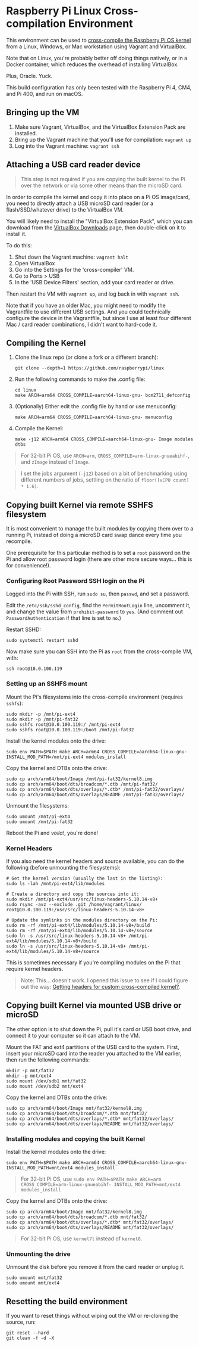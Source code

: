 # Raspberry Pi Linux Cross-compilation Environment

This environment can be used to [cross-compile the Raspberry Pi OS kernel](https://www.raspberrypi.org/documentation/linux/kernel/building.md) from a Linux, Windows, or Mac workstation using Vagrant and VirtualBox.

Note that on Linux, you're probably better off doing things natively, or in a Docker container, which reduces the overhead of installing VirtualBox.

Plus, Oracle. Yuck.

This build configuration has only been tested with the Raspberry Pi 4, CM4, and Pi 400, and run on macOS.

## Bringing up the VM

  1. Make sure Vagrant, VirtualBox, and the VirtualBox Extension Pack are installed.
  1. Bring up the Vagrant machine that you'll use for compilation: `vagrant up`
  1. Log into the Vagrant machine: `vagrant ssh`

## Attaching a USB card reader device

> This step is not required if you are copying the built kernel to the Pi over the network or via some other means than the microSD card.

In order to compile the kernel and copy it into place on a Pi OS image/card, you need to directly attach a USB microSD card reader (or a flash/SSD/whatever drive) to the VirtualBox VM.

You will likely need to install the "VirtualBox Extension Pack", which you can download from the [VirtualBox Downloads](https://www.virtualbox.org/wiki/Downloads) page, then double-click on it to install it.

To do this:

  1. Shut down the Vagrant machine: `vagrant halt`
  1. Open VirtualBox
  1. Go into the Settings for the 'cross-compiler' VM.
  1. Go to Ports > USB
  1. In the 'USB Device Filters' section, add your card reader or drive.

Then restart the VM with `vagrant up`, and log back in with `vagrant ssh`.

Note that if you have an older Mac, you might need to modify the Vagrantfile to use different USB settings. And you could technically configure the device in the Vagrantfile, but since I use at least four different Mac / card reader combinations, I didn't want to hard-code it.

## Compiling the Kernel

  1. Clone the linux repo (or clone a fork or a different branch):

     ```
     git clone --depth=1 https://github.com/raspberrypi/linux
     ```

  1. Run the following commands to make the .config file:

     ```
     cd linux
     make ARCH=arm64 CROSS_COMPILE=aarch64-linux-gnu- bcm2711_defconfig
     ```

  1. (Optionally) Either edit the .config file by hand or use menuconfig:

     ```
     make ARCH=arm64 CROSS_COMPILE=aarch64-linux-gnu- menuconfig
     ```

  1. Compile the Kernel:

     ```
     make -j12 ARCH=arm64 CROSS_COMPILE=aarch64-linux-gnu- Image modules dtbs
     ```

> For 32-bit Pi OS, use `ARCH=arm`, `CROSS_COMPILE=arm-linux-gnueabihf-`, and `zImage` instead of `Image`.

> I set the jobs argument (`-j12`) based on a bit of benchmarking using different numbers of jobs, settling on the ratio of `floor([vCPU count] * 1.6)`.

## Copying built Kernel via remote SSHFS filesystem

It is most convenient to manage the built modules by copying them over to a running Pi, instead of doing a microSD card swap dance every time you recompile.

One prerequisite for this particular method is to set a `root` password on the Pi and allow root password login (there are other more secure ways... this is for convenience!).

### Configuring Root Password SSH login on the Pi

Logged into the Pi with SSH, run `sudo su`, then `passwd`, and set a password.

Edit the `/etc/ssh/sshd_config`, find the `PermitRootLogin` line, uncomment it, and change the value from `prohibit-password` to `yes`. (And comment out `PasswordAuthentication` if that line is set to `no`.)

Restart SSHD:

```
sudo systemctl restart sshd
```

Now make sure you can SSH into the Pi as `root` from the cross-compile VM, with:

```
ssh root@10.0.100.119
```

### Setting up an SSHFS mount

Mount the Pi's filesystems into the cross-compile environment (requires `sshfs`):

```
sudo mkdir -p /mnt/pi-ext4
sudo mkdir -p /mnt/pi-fat32
sudo sshfs root@10.0.100.119:/ /mnt/pi-ext4
sudo sshfs root@10.0.100.119:/boot /mnt/pi-fat32
```

Install the kernel modules onto the drive:

```
sudo env PATH=$PATH make ARCH=arm64 CROSS_COMPILE=aarch64-linux-gnu- INSTALL_MOD_PATH=/mnt/pi-ext4 modules_install
```

Copy the kernel and DTBs onto the drive:

```
sudo cp arch/arm64/boot/Image /mnt/pi-fat32/kernel8.img
sudo cp arch/arm64/boot/dts/broadcom/*.dtb /mnt/pi-fat32/
sudo cp arch/arm64/boot/dts/overlays/*.dtb* /mnt/pi-fat32/overlays/
sudo cp arch/arm64/boot/dts/overlays/README /mnt/pi-fat32/overlays/
```

Unmount the filesystems:

```
sudo umount /mnt/pi-ext4
sudo umount /mnt/pi-fat32
```

Reboot the Pi and _voila!_, you're done!

### Kernel Headers

If you also need the kernel headers and source available, you can do the following (before unmounting the filesystems):

```
# Get the kernel version (usually the last in the listing):
sudo ls -lah /mnt/pi-ext4/lib/modules

# Create a directory and copy the sources into it:
sudo mkdir /mnt/pi-ext4/usr/src/linux-headers-5.10.14-v8+
sudo rsync -avz --exclude .git /home/vagrant/linux/ root@10.0.100.119:/usr/src/linux-headers-5.10.14-v8+

# Update the symlinks in the modules directory on the Pi:
sudo rm -rf /mnt/pi-ext4/lib/modules/5.10.14-v8+/build
sudo rm -rf /mnt/pi-ext4/lib/modules/5.10.14-v8+/source
sudo ln -s /usr/src/linux-headers-5.10.14-v8+ /mnt/pi-ext4/lib/modules/5.10.14-v8+/build
sudo ln -s /usr/src/linux-headers-5.10.14-v8+ /mnt/pi-ext4/lib/modules/5.10.14-v8+/source
```

This is sometimes necessary if you're compiling modules on the Pi that require kernel headers.

> Note: This... doesn't work. I opened this issue to see if I could figure out the way: [Getting headers for custom cross-compiled kernel?](https://www.raspberrypi.org/forums/viewtopic.php?f=66&t=303289).

## Copying built Kernel via mounted USB drive or microSD

The other option is to shut down the Pi, pull it's card or USB boot drive, and connect it to your computer so it can attach to the VM.

Mount the FAT and ext4 partitions of the USB card to the system. First, insert your microSD card into the reader you attached to the VM earlier, then run the following commands:

```
mkdir -p mnt/fat32
mkdir -p mnt/ext4
sudo mount /dev/sdb1 mnt/fat32
sudo mount /dev/sdb2 mnt/ext4
```

Copy the kernel and DTBs onto the drive:

```
sudo cp arch/arm64/boot/Image mnt/fat32/kernel8.img
sudo cp arch/arm64/boot/dts/broadcom/*.dtb mnt/fat32/
sudo cp arch/arm64/boot/dts/overlays/*.dtb* mnt/fat32/overlays/
sudo cp arch/arm64/boot/dts/overlays/README mnt/fat32/overlays/
```

### Installing modules and copying the built Kernel

Install the kernel modules onto the drive:

```
sudo env PATH=$PATH make ARCH=arm64 CROSS_COMPILE=aarch64-linux-gnu- INSTALL_MOD_PATH=mnt/ext4 modules_install
```

> For 32-bit Pi OS, use `sudo env PATH=$PATH make ARCH=arm CROSS_COMPILE=arm-linux-gnueabihf- INSTALL_MOD_PATH=mnt/ext4 modules_install`

Copy the kernel and DTBs onto the drive:

```
sudo cp arch/arm64/boot/Image mnt/fat32/kernel8.img
sudo cp arch/arm64/boot/dts/broadcom/*.dtb mnt/fat32/
sudo cp arch/arm64/boot/dts/overlays/*.dtb* mnt/fat32/overlays/
sudo cp arch/arm64/boot/dts/overlays/README mnt/fat32/overlays/
```

> For 32-bit Pi OS, use `kernel7l` instead of `kernel8`.

### Unmounting the drive

Unmount the disk before you remove it from the card reader or unplug it.

```
sudo umount mnt/fat32
sudo umount mnt/ext4
```

## Resetting the build environment

If you want to reset things without wiping out the VM or re-cloning the source, run:

```
git reset --hard
git clean -f -d -X
```
